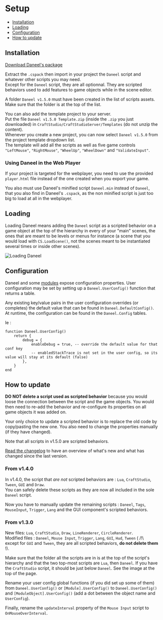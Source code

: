# Setup

- [Installation](#installation)
- [Loading](#loading)
- [Configuration](#configuration)
- [How to update](#update)


<a name="installation"></a>
## Installation 

[Download Daneel's package](/download/Daneel_v1.4.0.zip) 

Extract the `.cspack` then import in your project the `Daneel` script and whatever other scripts you may need.  
Except for the `Daneel` script, they are all optionnal. They are scripted behaviors used to add features to game objects while in the scene editor. 

A folder `Daneel v1.5.0` must have been created in the list of scripts assets. Make sure that the folder is at the top of the list.

You can also add the template project to your server.  
Put the file `Daneel v1.5.0 Template.zip` (inside the `.zip` you just downloaded) in `CraftStudio/CraftStudioServer/Templates` (do not unzip the content).  
Whenever you create a new project, you can now select `Daneel v1.5.0` from the project template dropdown list.   
The template will add all the scripts as well as five game controls `"LeftMouse"`, `"RightMouse"`, `"WheelUp"`, `"WheelDown"` and `"ValidateInput"`.

### Using Daneel in the Web Player

If your project is targeted for the webplayer, you need to use the provided `player.html` file instead of the one created when you export your game.

You also must use Daneel's minified script `Daneel.min` instead of `Daneel`, that you also find in Daneel's `.cspack`, as the non minified script is just too big to load at all in the webplayer.

<a name="loading"></a>
## Loading

Loading Daneel means adding the `Daneel` script as a scripted behavior on a game object at the top of the hierarchy in every of your "main" scenes, the ones that are meant to be levels or menus for instance (a scene that you would load with `CS.LoadScene()`, not the scenes meant to be instantiated several times or inside other scenes).  

![Loading Daneel](img/loading_daneel.jpg)

<a name="configuration"></a>
## Configuration

Daneel and some [modules](/docs/modules) expose configuration properties. User configuration may be set by setting up a `Daneel.UserConfig()` function  that returns a table.

Any existing key/value pairs in the user configuration overrides (or completes) the default value that can be found in `Daneel.DefaultConfig()`.  
At runtime, the configuration can be found in the `Daneel.Config` tables.

Ie :

    function Daneel.UserConfig()
        return {
            debug = {
                enableDebug = true, -- override the default value for that conf key
                -- enabledStackTrace is not set in the user config, so its value will stay at its default (false)
            },
        }
    end


<a name="update"></a>
## How to update

__DO NOT delete a script used as scripted behavior__ because you would loose the connection between the script and the game objects. You would then need to re-add the behavior and re-configure its properties on all game objects it was added on.  

Your only choice to update a scripted behavior is to replace the old code by copy/pasting the new one. You also need to change the properties manually (if they have changed).

Note that all scripts in v1.5.0 are scripted behaviors.

[Read the changelog](changelog) to have an overview of what's new and what has changed since the last version.

### From v1.4.0

In v1.4.0, the script that _are not_ scripted behaviors are : `Lua`, `CraftStudio`, `Tween`, `GUI` and `Draw`.  
You can safely delete these scripts as they are now all included in the sole `Daneel` script.

Now you have to manually update the remaining scripts : `Daneel`, `Tags`, `MouseInput`, `Trigger`, `Lang` and the GUI component's scripted behaviors.

### From v1.3.0

New files: `Lua`, `CraftStudio`, `Draw`, `LineRenderer`, `CircleRenderer`.  
Modified files : `Daneel`, `Mouse Input`, `Trigger`, `Lang`, `GUI`, `Hud`, `Tween` ( /!\ except for `GUI` and `Tween`, they are all scripted behaviors, __do not delete them__ !).

Make sure that the folder all the scripts are in is at the top of the script's hierarchy and that the two top-most scripts are `Lua`, then `Daneel`. If you have the `CraftStudio` script, it should be just below `Daneel`. See the image at the top of the page.

Rename your user config global functions (if you did set up some of them) from `Daneel.UserConfig()` or `[Module].UserConfig()` to `Daneel.UserConfig()` and `[ModuleObject].UserConfig()` (add a dot between the object name and `UserConfig`).

Finally, rename the `updateInterval` property of the `Mouse Input` script to `OnMouseOverInterval`.


